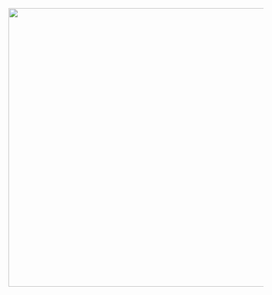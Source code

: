 <p align="center" >
<img width="1000" height="550" src="https://github.com/Metin-Piskin/Careos/assets/85956297/220d3839-1fef-49df-9774-d1e37fd12c96">
</p>
